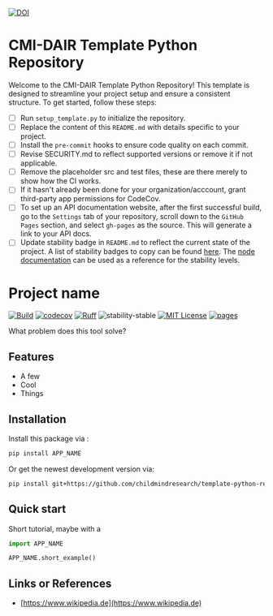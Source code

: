 [![DOI](https://zenodo.org/badge/657341621.svg)](https://zenodo.org/doi/10.5281/zenodo.10383685)

# CMI-DAIR Template Python Repository

Welcome to the CMI-DAIR Template Python Repository! This template is designed to streamline your project setup and ensure a consistent structure. To get started, follow these steps:


- [ ] Run `setup_template.py` to initialize the repository.
- [ ] Replace the content of this `README.md` with details specific to your project.
- [ ] Install the `pre-commit` hooks to ensure code quality on each commit.
- [ ] Revise SECURITY.md to reflect supported versions or remove it if not applicable.
- [ ] Remove the placeholder src and test files, these are there merely to show how the CI works.
- [ ] If it hasn't already been done for your organization/acccount, grant third-party app permissions for CodeCov.
- [ ] To set up an API documentation website, after the first successful build, go to the `Settings` tab of your repository, scroll down to the `GitHub Pages` section, and select `gh-pages` as the source. This will generate a link to your API docs.
- [ ] Update stability badge in `README.md` to reflect the current state of the project. A list of stability badges to copy can be found [here](https://github.com/orangemug/stability-badges). The [node documentation](https://nodejs.org/docs/latest-v20.x/api/documentation.html#documentation_stability_index) can be used as a reference for the stability levels.

# Project name

[![Build](https://github.com/childmindresearch/template-python-repository/actions/workflows/test.yaml/badge.svg?branch=main)](https://github.com/childmindresearch/template-python-repository/actions/workflows/test.yaml?query=branch%3Amain)
[![codecov](https://codecov.io/gh/childmindresearch/template-python-repository/branch/main/graph/badge.svg?token=22HWWFWPW5)](https://codecov.io/gh/childmindresearch/template-python-repository)
[![Ruff](https://img.shields.io/endpoint?url=https://raw.githubusercontent.com/astral-sh/ruff/main/assets/badge/v2.json)](https://github.com/astral-sh/ruff)
![stability-stable](https://img.shields.io/badge/stability-stable-green.svg)
[![MIT License](https://img.shields.io/badge/license-MIT-blue.svg)](https://github.com/childmindresearch/template-python-repository/blob/main/LICENSE)
[![pages](https://img.shields.io/badge/api-docs-blue)](https://childmindresearch.github.io/template-python-repository)

What problem does this tool solve?

## Features

- A few
- Cool
- Things

## Installation

Install this package via :

```sh
pip install APP_NAME
```

Or get the newest development version via:

```sh
pip install git+https://github.com/childmindresearch/template-python-repository
```

## Quick start

Short tutorial, maybe with a

```Python
import APP_NAME

APP_NAME.short_example()
```

## Links or References

- [https://www.wikipedia.de](https://www.wikipedia.de)
